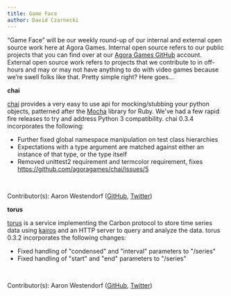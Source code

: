 ```yaml
---
title: Game Face
author: David Czarnecki
---
```

“Game Face” will be our weekly round-up of our internal and external open source work here at Agora Games. Internal open source refers to our public projects that you can find over at our [Agora Games GitHub](https://github.com/agoragames/) account. External open source work refers to projects that we contribute to in off-hours and may or may not have anything to do with video games because we’re swell folks like that. Pretty simple right? Here goes…

 **chai**

 [chai](https://github.com/agoragames/chai) provides a very easy to use api for mocking/stubbing your python objects, patterned after the [Mocha](http://mocha.rubyforge.org/) library for Ruby. We've had a few rapid fire releases to try and address Python 3 compatibility. chai 0.3.4 incorporates the following:

- Further fixed global namespace manipulation on test class hierarchies
- Expectations with a type argument are matched against either an instance of that type, or the type itself
- Removed unittest2 requirement and termcolor requirement, fixes https://github.com/agoragames/chai/issues/5

 

 Contributor(s): Aaron Westendorf ([GitHub](https://github.com/awestendorf/), [Twitter](https://twitter.com/WashUffize))

 **torus**

 [torus](https://github.com/agoragames/torus) is a service implementing the Carbon protocol to store time series data using [kairos](https://github.com/agoragames/kairos) and an HTTP server to query and analyze the data. torus 0.3.2 incorporates the following changes:
- Fixed handling of "condensed" and "interval" parameters to "/series"
- Fixed handling of "start" and "end" parameters to "/series"

 

 Contributor(s): Aaron Westendorf ([GitHub](https://github.com/awestendorf/), [Twitter](https://twitter.com/WashUffize))
